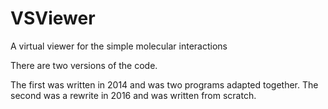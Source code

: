 # VSViewer
A virtual viewer for the simple molecular interactions

There are two versions of the code.

The first was written in 2014 and was two programs adapted together.
The second was a rewrite in 2016 and was written from scratch.
